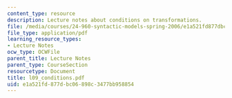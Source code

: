```yaml
---
content_type: resource
description: Lecture notes about conditions on transformations.
file: /media/courses/24-960-syntactic-models-spring-2006/e1a521fd877dbc06898c3477bb958854_l09_conditions.pdf
file_type: application/pdf
learning_resource_types:
- Lecture Notes
ocw_type: OCWFile
parent_title: Lecture Notes
parent_type: CourseSection
resourcetype: Document
title: l09_conditions.pdf
uid: e1a521fd-877d-bc06-898c-3477bb958854
---
```

